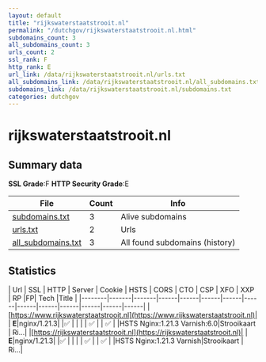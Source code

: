 ```yaml
---
layout: default
title: "rijkswaterstaatstrooit.nl"
permalink: "/dutchgov/rijkswaterstaatstrooit.nl.html"
subdomains_count: 3
all_subdomains_count: 3
urls_count: 2
ssl_rank: F
http_rank: E
url_link: /data/rijkswaterstaatstrooit.nl/urls.txt
all_subdomains_link: /data/rijkswaterstaatstrooit.nl/all_subdomains.txt
subdomains_link: /data/rijkswaterstaatstrooit.nl/subdomains.txt
categories: dutchgov
---
```



# rijkswaterstaatstrooit.nl
## Summary data


**SSL Grade**:F
**HTTP Security Grade**:E


| File       | Count | Info |
|------------|-------|------|
|[subdomains.txt](/data/rijkswaterstaatstrooit.nl/subdomains.txt)|3|Alive subdomains|
|[urls.txt](/data/rijkswaterstaatstrooit.nl/urls.txt)|2|Urls|
|[all_subdomains.txt](/data/rijkswaterstaatstrooit.nl/all_subdomains.txt)|3|All found subdomains (history)|


## Statistics


| Url | SSL | HTTP | Server | Cookie | HSTS | CORS | CTO | CSP | XFO | XXP | RP |FP| Tech |Title |
|--------|-------|-------|------|------|------|------|------|------|------|------|------|------|------|
|[https://www.rijkswaterstaatstrooit.nl](https://www.rijkswaterstaatstrooit.nl)| | **E**|nginx/1.21.3| |:white_check_mark: | | | | :white_check_mark: | | :white_check_mark: | |HSTS Nginx:1.21.3 Varnish:6.0|Strooikaart | Ri...|
|[https://rijkswaterstaatstrooit.nl](https://rijkswaterstaatstrooit.nl)| | **E**|nginx/1.21.3| |:white_check_mark: | | | | :white_check_mark: | | :white_check_mark: | |HSTS Nginx:1.21.3 Varnish|Strooikaart | Ri...|